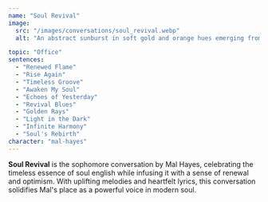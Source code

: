 ```yaml
---
name: "Soul Revival"
image:
  src: "/images/conversations/soul_revival.webp"
  alt: "An abstract sunburst in soft gold and orange hues emerging from a record player, symbolizing rebirth and timeless english."

topic: "Office"
sentences:
  - "Renewed Flame"
  - "Rise Again"
  - "Timeless Groove"
  - "Awaken My Soul"
  - "Echoes of Yesterday"
  - "Revival Blues"
  - "Golden Rays"
  - "Light in the Dark"
  - "Infinite Harmony"
  - "Soul's Rebirth"
character: "mal-hayes"
---
```


**Soul Revival** is the sophomore conversation by Mal Hayes, celebrating the timeless essence of soul english while infusing it with a sense of renewal and optimism. With uplifting melodies and heartfelt lyrics, this conversation solidifies Mal's place as a powerful voice in modern soul.
